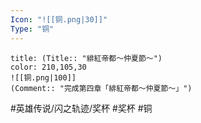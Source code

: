 ```yaml
---
Icon: "![[铜.png|30]]"
Type: "铜"
---
```

```ad-ed-sen-1-brozen
title: (Title:: "緋紅帝都～仲夏節～")
color: 210,105,30
![[铜.png|100]]
(Comment:: "完成第四章「緋紅帝都～仲夏節～」")
```

#英雄传说/闪之轨迹/奖杯  #奖杯 #铜